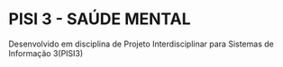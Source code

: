 # PISI 3 - SAÚDE MENTAL
Desenvolvido em disciplina de Projeto Interdisciplinar para Sistemas de Informação 3(PISI3)
